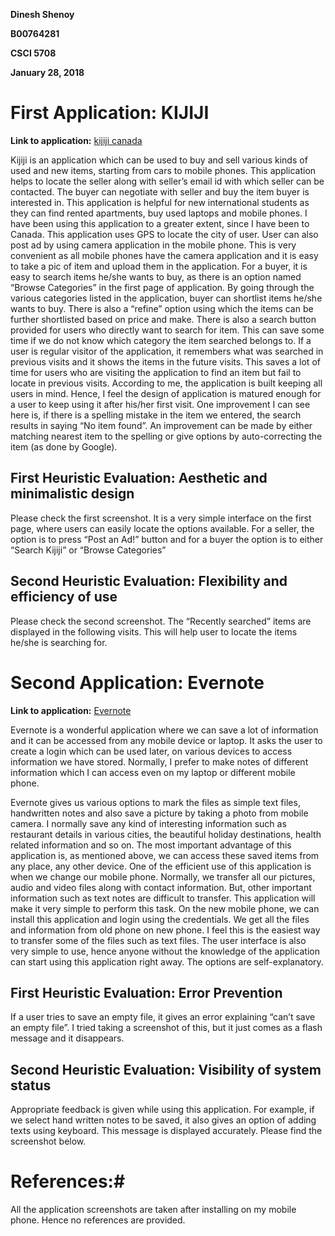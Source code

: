 **Dinesh Shenoy**

**B00764281**

**CSCI 5708**

**January 28, 2018**

# First Application: KIJIJI
**Link to application:** [kijiji canada](https://play.google.com/store/apps/details?id=com.ebay.kijiji.ca&hl=en)

Kijiji is an application which can be used to buy and sell various kinds of used and new items, starting from cars to mobile phones. This application helps to locate the seller along with seller’s email id with which seller can be contacted. The buyer can negotiate with seller and buy the item buyer is interested in. This application is helpful for new international students as they can find rented apartments, buy used laptops and mobile phones. I have been using this application to a greater extent, since I have been to Canada.
This application uses GPS to locate the city of user. User can also post ad by using camera application in the mobile phone. This is very convenient as all mobile phones have the camera application and it is easy to take a pic of item and upload them in the application. For a buyer, it is easy to search items he/she wants to buy, as there is an option named “Browse Categories” in the first page of application. By going through the various categories listed in the application, buyer can shortlist items he/she wants to buy. There is also a “refine” option using which the items can be further shortlisted based on price and make. There is also a search button provided for users who directly want to search for item. This can save some time if we do not know which category the item searched belongs to. If a user is regular visitor of the application, it remembers what was searched in previous visits and it shows the items in the future visits. This saves a lot of time for users who are visiting the application to find an item but fail to locate in previous visits. According to me, the application is built keeping all users in mind. Hence, I feel the design of application is matured enough for a user to keep using it after his/her first visit.
One improvement I can see here is, if there is a spelling mistake in the item we entered, the search results in saying “No item found”. An improvement can be made by either matching nearest item to the spelling or give options by auto-correcting the item (as done by Google).

## First Heuristic Evaluation: Aesthetic and minimalistic design ##
Please check the first screenshot. It is a very simple interface on the first page, where users can easily locate the options available. For a seller, the option is to press “Post an Ad!”
 button and for a buyer the option is to either “Search Kijiji” or “Browse Categories”

## Second Heuristic Evaluation: Flexibility and efficiency of use ##
Please check the second screenshot. The “Recently searched” items are displayed in the following visits. This will help user to locate the items he/she is searching for.

# Second Application: Evernote #
**Link to application:** [Evernote](https://play.google.com/store/apps/details?id=com.evernote&hl=en)

Evernote is a wonderful application where we can save a lot of information and it can be accessed from any mobile device or laptop. It asks the user to create a login which can be used later, on various devices to access information we have stored. Normally, I prefer to make notes of different information which I can access even on my laptop or different mobile phone.

Evernote gives us various options to mark the files as simple text files, handwritten notes and also save a picture by taking a photo from mobile camera. I normally save any kind of interesting information such as restaurant details in various cities, the beautiful holiday destinations, health related information and so on. The most important advantage of this application is, as mentioned above, we can access these saved items from any place, any other device. One of the efficient use of this application is when we change our mobile phone. Normally, we transfer all our pictures, audio and video files along with contact information. But, other important information such as text notes are difficult to transfer. This application will make it very simple to perform this task. On the new mobile phone, we can install this application and login using the credentials. We get all the files and information from old phone on new phone. I feel this is the easiest way to transfer some of the files such as text files.
The user interface is also very simple to use, hence anyone without the knowledge of the application can start using this application right away. The options are self-explanatory.

## First Heuristic Evaluation: Error Prevention ##
If a user tries to save an empty file, it gives an error explaining “can’t save an empty file”. I tried taking a screenshot of this, but it just comes as a flash message and it disappears.

## Second Heuristic Evaluation: Visibility of system status ##
Appropriate feedback is given while using this application. For example, if we select hand written notes to be saved, it also gives an option of adding texts using keyboard. This message is displayed accurately. Please find the screenshot below.

# References:#
All the application screenshots are taken after installing on my mobile phone. Hence no references are provided.
